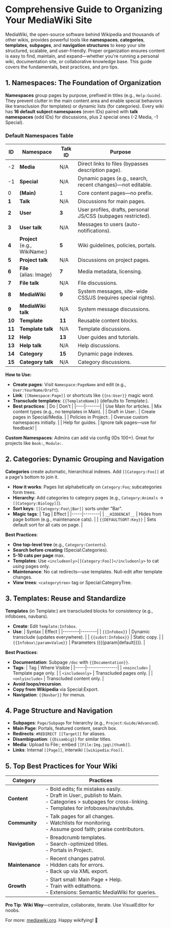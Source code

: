# Comprehensive Guide to Organizing Your MediaWiki Site

MediaWiki, the open-source software behind Wikipedia and thousands of other wikis, provides powerful tools like **namespaces**, **categories**, **templates**, **subpages**, and **navigation structures** to keep your site structured, scalable, and user-friendly. Proper organization ensures content is easy to find, maintain, and expand—whether you're running a personal wiki, documentation site, or collaborative knowledge base. This guide covers the fundamentals, best practices, and pro tips.

## 1. Namespaces: The Foundation of Organization

**Namespaces** group pages by purpose, prefixed in titles (e.g., `Help:Guide`). They prevent clutter in the main content area and enable special behaviors like transclusion (for templates) or dynamic lists (for categories). Every wiki has **16 default subject namespaces** (even IDs) paired with **talk namespaces** (odd IDs) for discussions, plus 2 special ones (-2 Media, -1 Special).

### Default Namespaces Table

| ID | Namespace | Talk ID | Purpose |
|----|-----------|---------|---------|
| -2 | **Media** | N/A | Direct links to files (bypasses description page). |
| -1 | **Special** | N/A | Dynamic pages (e.g., search, recent changes)—not editable. |
| 0 | **(Main)** | 1 | Core content pages—no prefix. |
| **1** | **Talk** | N/A | Discussions for main pages. |
| **2** | **User** | **3** | User profiles, drafts, personal JS/CSS (subpages restricted). |
| **3** | **User talk** | N/A | Messages to users (auto-notifications). |
| **4** | **Project**<br>(e.g., WikiName:) | **5** | Wiki guidelines, policies, portals. |
| **5** | **Project talk** | N/A | Discussions on project pages. |
| **6** | **File**<br>(alias: Image) | **7** | Media metadata, licensing. |
| **7** | **File talk** | N/A | File discussions. |
| **8** | **MediaWiki** | **9** | System messages, site-wide CSS/JS (requires special rights). |
| **9** | **MediaWiki talk** | N/A | System message discussions. |
| **10** | **Template** | **11** | Reusable content blocks. |
| **11** | **Template talk** | N/A | Template discussions. |
| **12** | **Help** | **13** | User guides and tutorials. |
| **13** | **Help talk** | N/A | Help discussions. |
| **14** | **Category** | **15** | Dynamic page indexes. |
| **15** | **Category talk** | N/A | Category discussions. |

**How to Use:**
- **Create pages**: Visit `Namespace:PageName` and edit (e.g., `User:YourName/Draft`).
- **Link**: `[[Namespace:Page]]` or shortcuts like `{{ns:User}}` magic word.
- **Transclude templates**: `{{TemplateName}}` (defaults to Template:).
- **Best practices**:
  | Do | Don't |
  |----|-------|
  | Use Main for articles. | Mix content types (e.g., no templates in Main). |
  | Draft in User:. | Create pages in Special/Media. |
  | Policies in Project:. | Overuse custom namespaces initially. |
  | Help for guides. | Ignore talk pages—use for feedback! |

**Custom Namespaces**: Admins can add via config (IDs 100+). Great for projects like `Book:`, `Module:`. 

## 2. Categories: Dynamic Grouping and Navigation

**Categories** create automatic, hierarchical indexes. Add `[[Category:Foo]]` at a page's bottom to join it.

- **How it works**: Pages list alphabetically on `Category:Foo`; subcategories form trees.
- **Hierarchy**: Add categories to category pages (e.g., `Category:Animals` → `[[Category:Biology]]`).
- **Sort keys**: `[[Category:Foo\|Bar]]` sorts under "Bar".
- **Magic tags**:
  | Tag | Effect |
  |-----|--------|
  | `__HIDDENCAT__` | Hides from page bottom (e.g., maintenance cats). |
  | `{{DEFAULTSORT:Key}}` | Sets default sort for all cats on page. |

**Best Practices**:
- **One top-level tree** (e.g., `Category:Contents`).
- **Search before creating** (Special:Categories).
- **5-10 cats per page** max.
- **Templates**: Use `<includeonly>[[Category:Foo]]</includeonly>` to cat *using* pages only.
- **Maintenance**: No cat redirects—use templates. Null-edit after template changes.
- **View trees**: `<categorytree>` tag or Special:CategoryTree.

## 3. Templates: Reuse and Standardize

**Templates** (in Template:) are transcluded blocks for consistency (e.g., infoboxes, navbars).

- **Create**: Edit `Template:Infobox`.
- **Use**:
  | Syntax | Effect |
  |--------|--------|
  | `{{Infobox}}` | Dynamic transclude (updates everywhere). |
  | `{{subst:Infobox}}` | Static copy. |
  | `{{Infobox\|param=Value}}` | Parameters ({{{param\|default}}}). |

**Best Practices**:
- **Documentation**: Subpage `/doc` with `{{Documentation}}`.
- **Tags**:
  | Tag | Where Visible |
  |-----|---------------|
  | `<noinclude>` | Template page only. |
  | `<includeonly>` | Transcluded pages only. |
  | `<onlyinclude>` | Transcluded content only. |
- **Avoid loops/recursion**.
- **Copy from Wikipedia** via Special:Export.
- **Navigation**: `{{Navbar}}` for menus.

## 4. Page Structure and Navigation

- **Subpages**: `Page/Subpage` for hierarchy (e.g., `Project:Guide/Advanced`).
- **Main Page**: Portals, featured content, search box.
- **Redirects**: `#REDIRECT [[Target]]` for aliases.
- **Disambiguation**: `{{Disambig}}` for similar titles.
- **Media**: Upload to File:; embed `[[File:Img.jpg\|thumb]]`.
- **Links**: Internal `[[Page]]`, interwiki `[[wikipedia:Foo]]`.

## 5. Top Best Practices for Your Wiki

| Category | Practices |
|----------|-----------|
| **Content** | - Bold edits; fix mistakes easily.<br>- Draft in User:, publish to Main.<br>- Categories > subpages for cross-linking.<br>- Templates for infoboxes/nav/stubs. |
| **Community** | - Talk pages for all changes.<br>- Watchlists for monitoring.<br>- Assume good faith; praise contributors. |
| **Navigation** | - Breadcrumb templates.<br>- Search-optimized titles.<br>- Portals in Project:. |
| **Maintenance** | - Recent changes patrol.<br>- Hidden cats for errors.<br>- Back up via XML export. |
| **Growth** | - Start small: Main Page + Help.<br>- Train with editathons.<br>- Extensions: Semantic MediaWiki for queries. |

**Pro Tip**: **Wiki Way**—centralize, collaborate, iterate. Use VisualEditor for noobs.

For more: [mediawiki.org](https://www.mediawiki.org). Happy wikifying! 🚀

